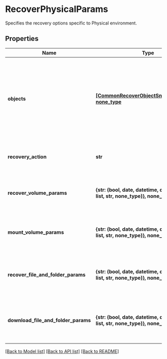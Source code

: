 # RecoverPhysicalParams

Specifies the recovery options specific to Physical environment.

## Properties
Name | Type | Description | Notes
------------ | ------------- | ------------- | -------------
**objects** | [**[CommonRecoverObjectSnapshotParams], none_type**](CommonRecoverObjectSnapshotParams.md) | Specifies the list of Recover Object parameters. For recovering files, specifies the object contains the file to recover. | 
**recovery_action** | **str** | Specifies the type of recover action to be performed. | 
**recover_volume_params** | **{str: (bool, date, datetime, dict, float, int, list, str, none_type)}, none_type** | Specifies the parameters to recover Physical Volumes. | [optional] 
**mount_volume_params** | **{str: (bool, date, datetime, dict, float, int, list, str, none_type)}, none_type** | Specifies the parameters to mount Physical Volumes. | [optional] 
**recover_file_and_folder_params** | **{str: (bool, date, datetime, dict, float, int, list, str, none_type)}, none_type** | Specifies the parameters to perform a file and folder recovery. | [optional] 
**download_file_and_folder_params** | **{str: (bool, date, datetime, dict, float, int, list, str, none_type)}, none_type** | Specifies the parameters to download files and folders. | [optional] 

[[Back to Model list]](../README.md#documentation-for-models) [[Back to API list]](../README.md#documentation-for-api-endpoints) [[Back to README]](../README.md)


